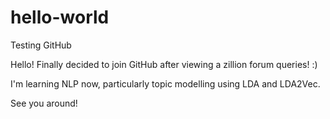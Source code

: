 # hello-world
Testing GitHub

Hello! Finally decided to join GitHub after viewing a zillion forum queries! :)

I'm learning NLP now, particularly topic modelling using LDA and LDA2Vec.

See you around!
